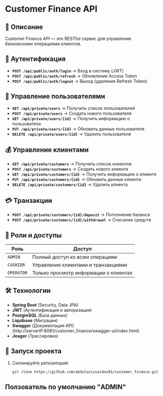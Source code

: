 # Customer Finance API

## 📌 Описание
Customer Finance API — это RESTful сервис для управления банковскими операциями клиентов.

## 🔑 Аутентификация

- **`POST /api/public/auth/login`** → Вход в систему (JWT)
- **`POST /api/public/auth/refresh`** → Обновление Access Token
- **`POST /api/public/auth/logout`** → Выход (удаление Refresh Token)

## 👤 Управление пользователями

- **`GET /api/private/users`** → Получить список пользователей
- **`POST /api/private/users`** → Создать нового пользователя
- **`GET /api/private/users/{id}`** → Получить информацию о пользователе
- **`PUT /api/private/users/{id}`** → Обновить данные пользователя
- **`DELETE /api/private/users/{id}`** → Удалить пользователя

## 💰 Управление клиентами

- **`GET /api/private/customers`** → Получить список клиентов
- **`POST /api/private/customers`** → Создать нового клиента
- **`GET /api/private/customers/{id}`** → Получить информацию о клиенте
- **`PUT /api/private/customers/{id}`** → Обновить данные клиента
- **`DELETE /api/private/customers/{id}`** → Удалить клиента

## 💳 Транзакции

- **`POST /api/private/customers/{id}/deposit`** → Пополнение баланса
- **`POST /api/private/customers/{id}/withdrawal`** → Списание средств

## 🔐 Роли и доступы

| Роль    | Доступ |
|---------|--------|
| `ADMIN` | Полный доступ ко всем операциям |
| `CASHIER` | Управление клиентами и транзакциями |
| `OPERATOR` | Только просмотр информации о клиентах |

## 🛠 Технологии

- **Spring Boot** (Security, Data JPA)
- **JWT** (Аутентификация и авторизация)
- **PostgreSQL** (База данных)
- **Liquibase** (Миграции)
- **Swagger** (Документация API) (http://serverIP:8081/customer_finance/swagger-ui/index.html)
- **Jeager**  (Трассировка) 

## 🚀 Запуск проекта

1. Склонируйте репозиторий:
   ```bash
   git clone https://github.com/abdulazizsaidov91/customer_finance.git
   
## Ползователь по умолчанию "ADMIN"
